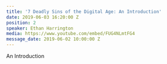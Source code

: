 ```yaml
---
title: '7 Deadly Sins of the Digital Age: An Introduction'
date: 2019-06-03 16:20:00 Z
position: 2
speaker: Ethan Harrington
media: https://www.youtube.com/embed/FUG4NLmtFG4
message_date: 2019-06-02 10:00:00 Z
---
```


An Introduction